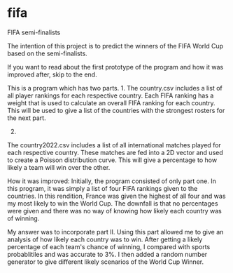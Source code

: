 # fifa
FIFA semi-finalists

The intention of this project is to predict the winners of the FIFA World Cup based on the semi-finalists. 

If you want to read about the first prototype of the program and how it was improved after, skip to the end.

This is a program which has two parts. 
1. 
The country.csv includes a list of all player rankings for each respective country. Each FIFA ranking has a 
weight that is used to calculate an overall FIFA ranking for each country. This will be used to give a list of 
the countries with the strongest rosters for the next part. 

2. 
The country2022.csv includes a list of all international matches played for each respective country. These 
matches are fed into a 2D vector and used to create a Poisson distribution curve. This will give a percentage
to how likely a team will win over the other.  

How it was improved:
Initially, the program consisted of only part one. In this program, it was simply a list of four FIFA rankings
given to the countries. In this rendition, France was given the highest of all four and was my most likely to 
win the World Cup. The downfall is that no percentages were given and there was no way of knowing how 
likely each country was of winning.

My answer was to incorporate part II. Using this part allowed me to give an analysis of how likely each 
country was to win. After getting a likely percentage of each team's chance of winning, I compared with sports
probablitiles and was accurate to 3%. I then added a random number generator to give different likely scenarios
of the World Cup Winner.

